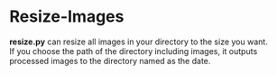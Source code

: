 # Resize-Images

**resize.py** can resize all images in your directory to the size you want.  
If you choose the path of the directory including images, it outputs processed images to the directory named as the date.
